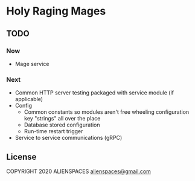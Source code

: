 # Holy Raging Mages

## TODO

### Now

* Mage service

### Next

* Common HTTP server testing packaged with service module (if applicable)
* Config
  * Common constants so modules aren't free wheeling configuration key "strings" all over the place
  * Database stored configuration
  * Run-time restart trigger
* Service to service communications (gRPC)

## License

COPYRIGHT 2020 ALIENSPACES alienspaces@gmail.com
